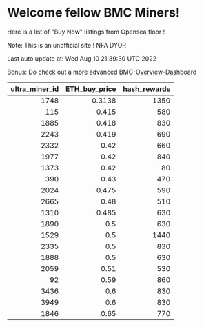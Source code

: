 # Welcome fellow BMC Miners!
Here is a list of "Buy Now" listings from Opensea floor !

Note: This is an unofficial site ! NFA DYOR

Last auto update at: Wed Aug 10 21:39:30 UTC 2022

Bonus: Do check out a more advanced [BMC-Overview-Dashboard](https://dune.com/defifunk/BMC-Overview-Dashboard)


|   ultra_miner_id |   ETH_buy_price |   hash_rewards |
|-----------------:|----------------:|---------------:|
|             1748 |          0.3138 |           1350 |
|              115 |          0.415  |            580 |
|             1885 |          0.418  |            830 |
|             2243 |          0.419  |            690 |
|             2332 |          0.42   |            660 |
|             1977 |          0.42   |            840 |
|             1373 |          0.42   |             80 |
|              390 |          0.43   |            470 |
|             2024 |          0.475  |            590 |
|             2665 |          0.48   |            510 |
|             1310 |          0.485  |            630 |
|             1890 |          0.5    |            630 |
|             1529 |          0.5    |           1440 |
|             2335 |          0.5    |            830 |
|             1888 |          0.5    |            630 |
|             2059 |          0.51   |            530 |
|               92 |          0.59   |            860 |
|             3436 |          0.6    |            830 |
|             3949 |          0.6    |            830 |
|             1846 |          0.65   |            770 |
